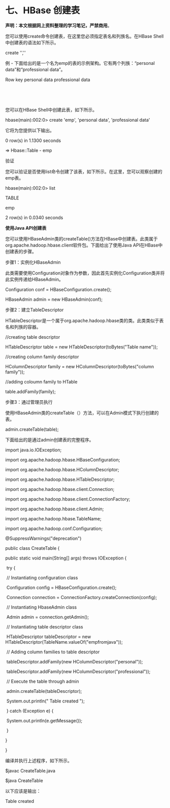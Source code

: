 # 七、HBase 创建表  

**声明：本文根据网上资料整理的学习笔记，严禁商用**。

您可以使用create命令创建表，在这里您必须指定表名和列族名。在HBase Shell中创建表的语法如下所示。 

create '<table name>','<column family>'

例 - 下面给出的是一个名为emp的表的示例架构。它有两个列族：“personal data”和“professional data”。

Row key        personal data        professional data

​                   

​                   

您可以在HBase Shell中创建此表，如下所示。

hbase(main):002:0> create 'emp', 'personal data', 'professional data'

它将为您提供以下输出。

 

0 row(s) in 1.1300 seconds

=> Hbase::Table - emp

验证

您可以验证是否使用list命令创建了该表，如下所示。在这里，您可以观察创建的emp表。 

hbase(main):002:0> list

TABLE 

emp

2 row(s) in 0.0340 seconds

 

**使用Java API创建表**

您可以使用HBaseAdmin类的createTable()方法在HBase中创建表。此类属于org.apache.hadoop.hbase.client软件包。下面给出了使用Java API在HBase中创建表的步骤。

 

步骤1：实例化HBaseAdmin

此类需要使用Configuration对象作为参数，因此首先实例化Configuration类并将此实例传递给HBaseAdmin。 

Configuration conf = HBaseConfiguration.create();

HBaseAdmin admin = new HBaseAdmin(conf);

 

步骤2：建立TableDescriptor

HTableDescriptor是一个属于org.apache.hadoop.hbase类的类。此类类似于表名和列族的容器。 

//creating table descriptor

HTableDescriptor table = new HTableDescriptor(toBytes("Table name")); 

//creating column family descriptor

HColumnDescriptor family = new HColumnDescriptor(toBytes("column family")); 

//adding coloumn family to HTable

table.addFamily(family);

 

步骤3：通过管理员执行

使用HBaseAdmin类的createTable（）方法，可以在Admin模式下执行创建的表。 

admin.createTable(table);

 

 

下面给出的是通过admin创建表的完整程序。 

import java.io.IOException;

import org.apache.hadoop.hbase.HBaseConfiguration;

import org.apache.hadoop.hbase.HColumnDescriptor;

import org.apache.hadoop.hbase.HTableDescriptor;

import org.apache.hadoop.hbase.client.Connection;

import org.apache.hadoop.hbase.client.ConnectionFactory;

import org.apache.hadoop.hbase.client.Admin;

import org.apache.hadoop.hbase.TableName;

 

import org.apache.hadoop.conf.Configuration;

@SuppressWarnings("deprecation")

public class CreateTable {

 

   public static void main(String[] args) throws IOException {

​      try {

​         // Instantiating configuration class

​         Configuration config = HBaseConfiguration.create();

​         Connection connection = ConnectionFactory.createConnection(config);

​         // Instantiating HbaseAdmin class

​         Admin admin  = connection.getAdmin();

 

​         // Instantiating table descriptor class

​         HTableDescriptor tableDescriptor = new HTableDescriptor(TableName.valueOf("empfromjava"));

 

​         // Adding column families to table descriptor

​         tableDescriptor.addFamily(new HColumnDescriptor("personal"));

​         tableDescriptor.addFamily(new HColumnDescriptor("professional"));

 

​         // Execute the table through admin

​         admin.createTable(tableDescriptor);

​         System.out.println(" Table created ");

​      } catch (Exception e) {

​         System.out.println(e.getMessage());

​      }

   }

}

编译并执行上述程序，如下所示。

 

$javac CreateTable.java

$java CreateTable

以下应该是输出：

 

Table created